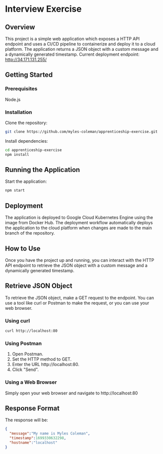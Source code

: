 # Interview Exercise

## Overview

This project is a simple web application which exposes a HTTP API endpoint and uses a CI/CD pipeline to containerize and deploy it to a cloud platform. The application returns a JSON object with a custom message and a dynamically generated timestamp. Current deployment endpoint: http://34.171.131.255/

## Getting Started

### Prerequisites

Node.js

### Installation

Clone the repository:

```bash
git clone https://github.com/myles-coleman/apprenticeship-exercise.git
```
Install dependencies:

```bash
cd apprenticeship-exercise
npm install
```

## Running the Application

Start the application:

```bash
npm start
```

## Deployment

The application is deployed to Google Cloud Kubernetes Engine using the image from Docker Hub. The deployment workflow automatically deploys the application to the cloud platform when changes are made to the main branch of the repository.

## How to Use

Once you have the project up and running, you can interact with the HTTP API endpoint to retrieve the JSON object with a custom message and a dynamically generated timestamp.

## Retrieve JSON Object

To retrieve the JSON object, make a GET request to the endpoint. You can use a tool like curl or Postman to make the request, or you can use your web browser.

### Using curl

```bash
curl http://localhost:80
```

### Using Postman

1. Open Postman.
2. Set the HTTP method to GET.
3. Enter the URL http://localhost:80.
4. Click "Send".

### Using a Web Browser

Simply open your web browser and navigate to http://localhost:80

## Response Format

The response will be:

```json
{
  "message":"My name is Myles Coleman",
  "timestamp":1699330632298,
  "hostname":"localhost"
}
```